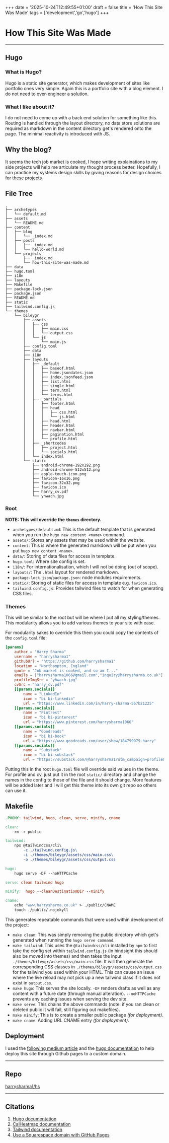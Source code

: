 +++
date = '2025-10-24T12:49:55+01:00'
draft = false
title = 'How This Site Was Made'
tags = ['development','go','hugo']
+++
# How This Site Was Made
---
## Hugo
### What is Hugo?
Hugo is a static site generator, which makes development of sites like portfolio ones very simple. Again this is a portfolio site with a blog element. I do not need to over-engineer a solution.

### What I like about it?
I do not need to come up with a back end solution for something like this. Routing is handled through the layout directory, no data store solutions are required as markdown in the content directory get's rendered onto the page. The minimal reactivity is introduced with JS.

## Why the blog?
It seems the tech job market is cooked, I hope writing explainations to my side projects will help me articulate my thought process better. Hopefully, I can practice my systems design skills by giving reasons for design choices for these projects

## File Tree
```
.
├── archetypes
│   └── default.md
├── assets
│   └── README.md
├── content
│   ├── blog
│   │   └── _index.md
│   ├── posts
│   │   ├── _index.md
│   │   └── hello-world.md
│   └── projects
│       ├── _index.md
│       └── how-this-site-was-made.md
├── data
├── hugo.toml
├── i18n
├── layouts
├── Makefile
├── package-lock.json
├── package.json
├── README.md
├── static
├── tailwind.config.js
└── themes
    └── bileygr
        ├── assets
        │   ├── css
        │   │   ├── main.css
        │   │   └── output.css
        │   └── js
        │       └── main.js
        ├── config.toml
        ├── data
        ├── i18n
        ├── layouts
        │   ├── _default
        │   │   ├── baseof.html
        │   │   ├── home.jsondates.json
        │   │   ├── index.jsonfeed.json
        │   │   ├── list.html
        │   │   ├── single.html
        │   │   ├── term.html
        │   │   └── terms.html
        │   ├── _partials
        │   │   ├── footer.html
        │   │   ├── head
        │   │   │   ├── css.html
        │   │   │   └── js.html
        │   │   ├── head.html
        │   │   ├── header.html
        │   │   ├── navbar.html
        │   │   ├── pagination.html
        │   │   └── profile.html
        │   ├── _shortcodes
        │   │   ├── project.html
        │   │   └── socials.html
        │   └── index.html
        └── static
            ├── android-chrome-192x192.png
            ├── android-chrome-512x512.png
            ├── apple-touch-icon.png
            ├── favicon-16x16.png
            ├── favicon-32x32.png
            ├── favicon.ico
            ├── harry_cv.pdf
            └── yhwach.jpg
```
### Root
**NOTE: This will override the `themes` directory.**
- `archetypes/default.md`: This is the default template that is generated when you run the  `hugo new content <name>` command.
- `assets/`: Stores any assets that may be used within the website.
- `content`: This is where the generated markdown will be put when you put `hugo new content <name>`.
- `data/`: Storing of data files for access in template. 
- `hugo.toml`: Where site config is set.
- `i18n/`: For internationalisation, which I will not be doing (out of scope).
- `layouts/`: The `.html` layout for rendered markdown.
- `package-lock.json`/`package.json`: node modules requirements.
- `static/`: Storing of static files for access in template e.g. `favicon.ico`.
- `tailwind.config.js`: Provides tailwind files to watch for when generating CSS files.

### Themes
This will be similar to the root but will be where I put all my styling/themes. This modularity allows you to add various themes to your site with ease.

For modularity sakes to override this them you could copy the contents of the `config.toml` file:
```toml
[params]
    author = "Harry Sharma"
    username = "harrysharma1"
    githubUrl = "https://github.com/harrysharma1"
    location = "Northampton, England"
    quote = "Job market is cooked, and so am I..."
    emails = ["harrysharma1066@gmail.com","inquiry@harrysharma.co.uk"]
    profileImgSrc = "yhwach.jpg"
    cvSrc = "harry_cv.pdf"
    [[params.socials]]
        name = "LinkedIn"
        icon = "bi bi-linkedin"
        url = "https://www.linkedin.com/in/harry-sharma-567b21225"
    [[params.socials]]
        name = "Pintrest"
        icon = "bi bi-pinterest"
        url = "https://www.pinterest.com/harrysharma1066"
    [[params.socials]]
        name = "Goodreads"
        icon = "bi bi-book"
        url = "https://www.goodreads.com/user/show/184799979-harry"
    [[params.socials]]
        name = "Substack"
        icon = "bi bi-substack"
        url = "https://substack.com/@harrysharma1?utm_campaign=profile&utm_medium=profile-page"
```
Putting this in the root `hugo.toml` file will override said values in the theme. For profile and cv, just put it in the root `static/` directory and change the names in the config to those of the file and it should change. More features will be added later and I will get this theme into its own git repo so others can use it. 

## Makefile
```makefile
.PHONY: tailwind, hugo, clean, serve, minify, cname

clean:
	rm -r public

tailwind:
	npx @tailwindcss/cli\
        -c ./tailwind.config.js\
        -i ./themes/bileygr/assets/css/main.css\
        -o ./themes/bileygr/assets/css/output.css

hugo:
	hugo serve -DF --noHTTPCache

serve: clean tailwind hugo

minify:  hugo --cleanDestinationDir --minify

cname:
	echo "www.harrysharma.co.uk" > ./public/CNAME
	touch ./public/.nojekyll
```

This generates repeatable commands that were used within development of the project:

- `make clean`: This was simply removing the public directory which get's generated when running the `hugo serve command`.
- `make tailwind`: This uses the `@tailwindcss/cli` installed by `npm` to first take the config set within `tailwind.config.js` (in hindsight this should also be moved into themes) and then takes the input `./themes/bileygr/assets/css/main.css` file. It will then generate the corresponding CSS classes in `./themes/bileygr/assets/css/output.css` for the tailwind you used within your HTML. This can cause an issue where the live reload may not pick up a new tailwind class if it does not exist in `output.css`.
- `make hugo`: This serves the site locally. `-DF` renders drafts as well as any content with a future date (through manual alteration). `--noHTTPCache` prevents any caching issues when serving the dev site.
- `make serve`: This chains the above commands (note: if you ran clean or deleted public it will fail, still figuring out makefiles).
- `make minify`: This is to create a smaller public package *(for deployment)*.
- `make cname`: Adding URL CNAME entry *(for deployment)*.

## Deployment
I used the [following medium article](https://emilymdubois.medium.com/using-a-squarespace-domain-with-github-pages-438951d4f5b7) and the [hugo documentation](https://gohugo.io/host-and-deploy/host-on-github-pages) to help deploy this site through Github pages to a custom domain.

---
## Repo

[harrysharma1/hs](https://github.com/harrysharma1/hs/tree/main)

---
## Citations
1. [Hugo documentation](https://gohugo.io/)
2. [CalHeatmap documentation](https://cal-heatmap.com)
3. [Tailwind documentation](https://tailwindcss.com)
4. [Use a Squarespace domain with GitHub Pages](https://emilymdubois.medium.com/using-a-squarespace-domain-with-github-pages-438951d4f5b7)